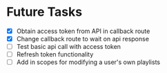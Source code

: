 # Future Tasks

- [x] Obtain access token from API in callback route
- [x] Change callback route to wait on api response
- [ ] Test basic api call with access token
- [ ] Refresh token functionality
- [ ] Add in scopes for modifying a user's own playlists